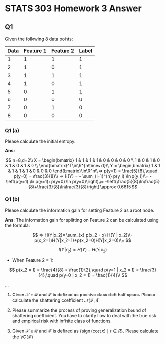 # STATS 303 Homework 3 Answer

## Q1

Given the following 8 data points:

| Data | Feature 1 | Feature 2 | Label |
|------|-----------|-----------|-------|
|   1  |     1     |     1     |   1   |
|   2  |     1     |     0     |   1   |
|   3  |     1     |     1     |   1   |
|   4  |     1     |     0     |   1   |
|   5  |     0     |     1     |   1   |
|   6  |     0     |     0     |   0   |
|   7  |     0     |     1     |   0   |
|   8  |     0     |     0     |   0   |

### Q1 (a)

Please calculate the initial entropy.

**Ans:**

$$
n=8,d=2\\
X = \begin{bmatrix}
    1 & 1 & 1 & 1 & 0 & 0 & 0 & 0 \\
    1 & 0 & 1 & 0 & 1 & 0 & 1 & 0 \\
\end{bmatrix}^T\in\R^{n\times d}\\
Y = \begin{bmatrix}
    1 & 1 & 1 & 1 & 1 & 0 & 0 & 0
\end{bmatrix}\in\R^n\\
⇒ p(y=1) = \frac{5}{8},\quad p(y=0) = \frac{3}{8}\\
⇒ H(Y) = - \sum_{i=1}^{n} p(y_i) \ln p(y_i)\\=
-\left(p(y=1) \ln p(y=1)+p(y=0) \ln p(y=0)\right)\\=
-\left(\frac{5}{8}\ln\frac{5}{8}+\frac{3}{8}\ln\frac{3}{8}\right)
\approx 0.6615
$$

### Q1 (b)

Please calculate the information gain for setting Feature 2 as a root node.

**Ans**: The information gain for splitting on Feature 2 can be calculated using the formula:

$$
⇒ H(Y|x_2)= \sum_{x} p(x_2 = x) H(Y | x_2)\\=
p(x_2=1)H(Y|x_2=1)+p(x_2=0)H(Y|x_2=0)\\=
$$

$$I(Y|x_2) = H(Y) - H(Y|x_2)$$

- When Feature 2 = 1:

$$
p(x_2 = 1) = \frac{4}{8} = \frac{1}{2},\quad
p(y=1 | x_2 = 1) = \frac{3}{4},\quad
p(y=0 | x_2 = 1) = \frac{1}{4}\\
$$

…

1. Given $\mathcal{X} \in \mathcal{R}$ and $\mathcal{F}$
    is defined as positive class=left half space.
    Please calculate the shattering coefficient $\mathcal{N}(\mathcal{F}, 4)$

1. Please summarize the process of proving generalization bound of shattering
    coefficient.
    You have to clarify how to deal with the true risk and empirical risk with
    infinite class of functions.

1. Given $\mathcal{X} \in \mathcal{R}$ and $\mathcal{F}$ is defined as
    $\{\operatorname{sign}(\operatorname{cost} x) \mid t \in R\}$.
    Please calculate the $V C(\mathcal{F})$
